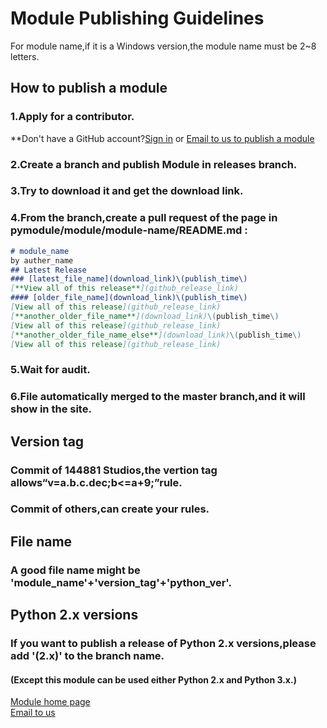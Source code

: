 # Module Publishing Guidelines
For module name,if it is a Windows version,the module name must be 2~8 letters.
## How to publish a module
### 1.Apply for a contributor.
**Don't have a GitHub account?[Sign in](https://github.com) or [Email to us to publish a module](mailto:cyy144881@icloud.com?subject=PyModule%3a%20module_name)
### 2.Create a branch and publish Module in releases branch.
### 3.Try to download it and get the download link.
### 4.From the branch,create a pull request of the page in pymodule/module/module-name/README.md :
```markdown
# module_name
by auther_name
## Latest Release
### [latest_file_name](download_link)\(publish_time\)  
[**View all of this release**](github_release_link)
#### [older_file_name](download_link)\(publish_time\)  
[View all of this release](github_release_link)
[**another_older_file_name**](download_link)\(publish_time\)  
[View all of this release](github_release_link)
[**another_older_file_name_else**](download_link)\(publish_time\)  
[View all of this release](github_release_link)
```
### 5.Wait for audit.
### 6.File automatically merged to the master branch,and it will show in the site.
## Version tag
### Commit of 144881 Studios,the vertion tag allows“v=a.b.c.dec;b<=a+9;”rule.  
### Commit of others,can create your rules.
## File name
### A good file name might be 'module_name'+'version_tag'+'python_ver'.
## Python 2.x versions
### If you want to publish a release of Python 2.x versions,please add '\(2.x\)' to the branch name.
#### \(Except this module can be used either Python 2.x and Python 3.x.\)
[Module home page](https://144881-studios.github.io/pymodule/module)  
[Email to us](mailto:cyy144881@icloud.com?subject=PyModule)
